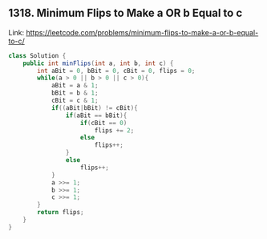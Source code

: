 ## 1318. Minimum Flips to Make a OR b Equal to c
Link: https://leetcode.com/problems/minimum-flips-to-make-a-or-b-equal-to-c/

```java
class Solution {
    public int minFlips(int a, int b, int c) {
        int aBit = 0, bBit = 0, cBit = 0, flips = 0;
        while(a > 0 || b > 0 || c > 0){
            aBit = a & 1;
            bBit = b & 1;
            cBit = c & 1;
            if((aBit|bBit) != cBit){
                if(aBit == bBit){
                    if(cBit == 0)
                        flips += 2;
                    else
                        flips++;
                }
                else
                    flips++;
            }
            a >>= 1;
            b >>= 1;
            c >>= 1;
        }
        return flips;
    }
}

```